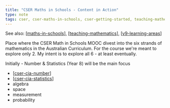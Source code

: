 ```yaml
---
title: "CSER Maths in Schools - Content in Action"
type: note
tags: cser, cser-maths-in-schools, cser-getting-started, teaching-mathematics
---
```


See also: [[maths-in-schools]], [[teaching-mathematics]], [[v9-learning-areas]]

Place where the CSER Math in Schools MOOC divest into the six strands of mathematics in the Australian Curriculum. For the course we're meant to explore only 2. My intent is to explore all 6 - at least eventually.

Initially - Number & Statistics (Year 8) will be the main focus

- [[cser-cia-number]]
- [[cser-cia-statistics]]
- algebra
- space 
- measurement
- probability

[//begin]: # "Autogenerated link references for markdown compatibility"
[maths-in-schools]: ..%2Fmaths-in-schools "Maths in Schools Online: Year 7 - 10 course"
[teaching-mathematics]: ..%2Fteaching-mathematics "Teaching Mathematics"
[v9-learning-areas]: ..%2F..%2FCurriculum%2Fv9%2Fv9-learning-areas "Learning Areas"
[cser-cia-number]: cser-cia-number "CSER Number - Content In Action"
[cser-cia-statistics]: cser-cia-statistics "CSER Statistics - Content in Action"
[//end]: # "Autogenerated link references"